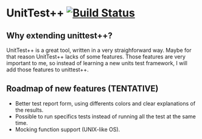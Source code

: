 UnitTest++ [![Build Status](https://travis-ci.org/vicentebolea/unittest-cpp.svg?branch=master)](https://travis-ci.org/vicentebolea/unittest-cpp)
==========

Why extending unittest++?
---

UnitTest++ is a great tool, written in a very straighforward way. Maybe for that reason UnitTest++ lacks of some features.
Those features are very important to me, so instead of learning a new units test framework, I will add those features 
to unittest++.


Roadmap of new features (TENTATIVE)
---
 
 * Better test report form, using differents colors and clear explanations of the results.
 * Possible to run specifics tests instead of running all the test at the same time.
 * Mocking function support (UNIX-like OS).
